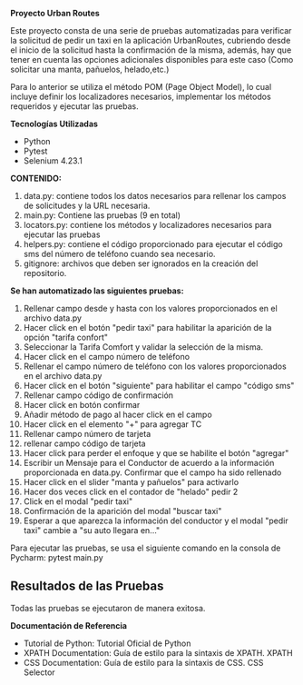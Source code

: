 
**Proyecto Urban Routes**

Este proyecto consta de una serie de pruebas automatizadas para verificar la solicitud de pedir un taxi en la aplicación UrbanRoutes, cubriendo desde el inicio de la solicitud hasta la confirmación de la misma,
además, hay que tener en cuenta las opciones adicionales disponibles para este caso (Como solicitar una manta, pañuelos, helado,etc.)

Para lo anterior se utiliza el método POM (Page Object Model), lo cual incluye definir los localizadores necesarios, implementar los métodos requeridos y ejecutar las pruebas.

**Tecnologías Utilizadas**

* Python
* Pytest
* Selenium 4.23.1

**CONTENIDO:**
1. data.py: contiene todos los datos necesarios para rellenar los campos de solicitudes y la URL necesaria.
2. main.py: Contiene las pruebas (9 en total)
3. locators.py: contiene los métodos y localizadores necesarios para ejecutar las pruebas
4. helpers.py: contiene el código proporcionado para ejecutar el código sms del número de teléfono cuando sea necesario. 
5. gitignore: archivos que deben ser ignorados en la creación del repositorio.

**Se han automatizado las siguientes pruebas:**

  1. Rellenar campo desde y hasta con los valores proporcionados en el archivo data.py
  2. Hacer click en el botón "pedir taxi" para habilitar la aparición de la opción "tarifa confort"
  3. Seleccionar la Tarifa Comfort y validar la selección de la misma.
  4. Hacer click en el campo número de teléfono
  5. Rellenar el campo número de teléfono con los valores proporcionados en el archivo data.py
  6. Hacer click en el botón "siguiente" para habilitar el campo "código sms"
  7. Rellenar campo código de confirmación
  8. Hacer click en botón confirmar
  9. Añadir método de pago al hacer click en el campo 
  10. Hacer click en el elemento "+" para agregar TC
  11. Rellenar campo número de tarjeta
  12. rellenar campo código de tarjeta
  13. Hacer click para perder el enfoque y que se habilite el botón "agregar"
  14. Escribir un Mensaje para el Conductor de acuerdo a la información proporcionada en data.py. Confirmar que el campo
ha sido rellenado
  15. Hacer click en el slider "manta y pañuelos" para activarlo
  16. Hacer dos veces click en el contador de "helado" pedir 2
  17. Click en el modal "pedir taxi"
  18. Confirmación de la aparición del modal "buscar taxi"
  19. Esperar a que aparezca la información del conductor y el modal "pedir taxi" cambie a "su auto llegara en..."

Para ejecutar las pruebas, se usa el siguiente comando en la consola de Pycharm: pytest main.py

## Resultados de las Pruebas

Todas las pruebas se ejecutaron de manera exitosa.

**Documentación de Referencia**

* Tutorial de Python: Tutorial Oficial de Python
* XPATH Documentation: Guía de estilo para la sintaxis de XPATH. XPATH
* CSS Documentation: Guía de estilo para la sintaxis de CSS. CSS Selector